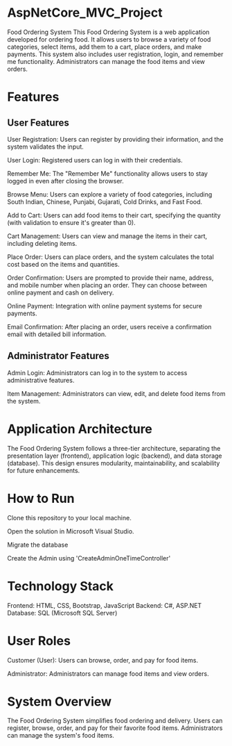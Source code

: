# AspNetCore_MVC_Project
Food Ordering System
This Food Ordering System is a web application developed for ordering food. It allows users to browse a variety of food categories, select items, add them to a cart, place orders, and make payments. This system also includes user registration, login, and remember me functionality. Administrators can manage the food items and view orders.

# Features
## User Features
User Registration: Users can register by providing their information, and the system validates the input.

User Login: Registered users can log in with their credentials.

Remember Me: The "Remember Me" functionality allows users to stay logged in even after closing the browser.

Browse Menu: Users can explore a variety of food categories, including South Indian, Chinese, Punjabi, Gujarati, Cold Drinks, and Fast Food.

Add to Cart: Users can add food items to their cart, specifying the quantity (with validation to ensure it's greater than 0).

Cart Management: Users can view and manage the items in their cart, including deleting items.

Place Order: Users can place orders, and the system calculates the total cost based on the items and quantities.

Order Confirmation: Users are prompted to provide their name, address, and mobile number when placing an order. They can choose between online payment and cash on delivery.

Online Payment: Integration with online payment systems for secure payments.

Email Confirmation: After placing an order, users receive a confirmation email with detailed bill information.

## Administrator Features
Admin Login: Administrators can log in to the system to access administrative features.

Item Management: Administrators can view, edit, and delete food items from the system.

# Application Architecture
The Food Ordering System follows a three-tier architecture, separating the presentation layer (frontend), application logic (backend), and data storage (database). This design ensures modularity, maintainability, and scalability for future enhancements.

# How to Run
Clone this repository to your local machine.

Open the solution in Microsoft Visual Studio.

Migrate the database

Create the Admin using 'CreateAdminOneTimeController'


# Technology Stack
Frontend: HTML, CSS, Bootstrap, JavaScript
Backend: C#, ASP.NET
Database: SQL (Microsoft SQL Server)


# User Roles
Customer (User): Users can browse, order, and pay for food items.

Administrator: Administrators can manage food items and view orders.

# System Overview
The Food Ordering System simplifies food ordering and delivery. Users can register, browse, order, and pay for their favorite food items. Administrators can manage the system's food items.

